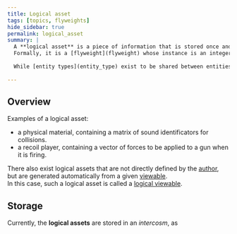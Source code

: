 ```yaml
---
title: Logical asset
tags: [topics, flyweights]
hide_sidebar: true
permalink: logical_asset
summary: | 
  A **logical asset** is a piece of information that is stored once and may be referenced by ids throughout the entire [cosmos](cosmos).  
  Formally, it is a [flyweight](flyweight) whose instance is an integer identifier.  
  
  While [entity types](entity_type) exist to be shared between entities, a **logical asset** can be shared even by entity types themselves.
  
---
```


## Overview

Examples of a logical asset:
- a physical material, containing a matrix of sound identificators for collisions.
- a recoil player, containing a vector of forces to be applied to a gun when it is firing. 

There also exist logical assets that are not directly defined by the [author](author), but are generated automatically from a given [viewable](viewable).  
In this case, such a logical asset is called a [logical viewable](logical_viewable).

## Storage

Currently, the **logical assets** are stored in an *intercosm*, as 
